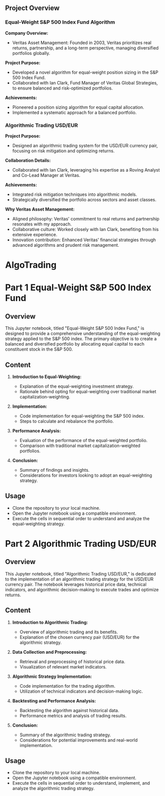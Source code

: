 ## Project Overview

### Equal-Weight S&P 500 Index Fund Algorithm

**Company Overview:**
- Veritas Asset Management: Founded in 2003, Veritas prioritizes real returns, partnership, and a long-term perspective, managing diversified portfolios globally.

**Project Purpose:**
- Developed a novel algorithm for equal-weight position sizing in the S&P 500 Index Fund.
- Collaborated with Ian Clark, Fund Manager of Veritas Global Strategies, to ensure balanced and risk-optimized portfolios.

**Achievements:**
- Pioneered a position sizing algorithm for equal capital allocation.
- Implemented a systematic approach for a balanced portfolio.

### Algorithmic Trading USD/EUR

**Project Purpose:**
- Designed an algorithmic trading system for the USD/EUR currency pair, focusing on risk mitigation and optimizing returns.

**Collaboration Details:**
- Collaborated with Ian Clark, leveraging his expertise as a Roving Analyst and Co-Lead Manager at Veritas.

**Achievements:**
- Integrated risk mitigation techniques into algorithmic models.
- Strategically diversified the portfolio across sectors and asset classes.

**Why Veritas Asset Management:**
- Aligned philosophy: Veritas' commitment to real returns and partnership resonates with my approach.
- Collaborative culture: Worked closely with Ian Clark, benefiting from his extensive experience.
- Innovation contribution: Enhanced Veritas' financial strategies through advanced algorithms and prudent risk management.


# AlgoTrading

# Part 1 Equal-Weight S&P 500 Index Fund

## Overview

This Jupyter notebook, titled "Equal-Weight S&P 500 Index Fund," is designed to provide a comprehensive understanding of the equal-weighting strategy applied to the S&P 500 index. The primary objective is to create a balanced and diversified portfolio by allocating equal capital to each constituent stock in the S&P 500.

## Content

1. **Introduction to Equal-Weighting:**
   - Explanation of the equal-weighting investment strategy.
   - Rationale behind opting for equal-weighting over traditional market capitalization-weighting.

2. **Implementation:**
   - Code implementation for equal-weighting the S&P 500 index.
   - Steps to calculate and rebalance the portfolio.

3. **Performance Analysis:**
   - Evaluation of the performance of the equal-weighted portfolio.
   - Comparison with traditional market capitalization-weighted portfolios.
   
4. **Conclusion:**
   - Summary of findings and insights.
   - Considerations for investors looking to adopt an equal-weighting strategy.

## Usage

- Clone the repository to your local machine.
- Open the Jupyter notebook using a compatible environment.
- Execute the cells in sequential order to understand and analyze the equal-weighting strategy.

# Part 2 Algorithmic Trading USD/EUR

## Overview

This Jupyter notebook, titled "Algorithmic Trading USD/EUR," is dedicated to the implementation of an algorithmic trading strategy for the USD/EUR currency pair. The notebook leverages historical price data, technical indicators, and algorithmic decision-making to execute trades and optimize returns.

## Content

1. **Introduction to Algorithmic Trading:**
   - Overview of algorithmic trading and its benefits.
   - Explanation of the chosen currency pair (USD/EUR) for the algorithmic strategy.

2. **Data Collection and Preprocessing:**
   - Retrieval and preprocessing of historical price data.
   - Visualization of relevant market indicators.

3. **Algorithmic Strategy Implementation:**
   - Code implementation for the trading algorithm.
   - Utilization of technical indicators and decision-making logic.

4. **Backtesting and Performance Analysis:**
   - Backtesting the algorithm against historical data.
   - Performance metrics and analysis of trading results.

5. **Conclusion:**
   - Summary of the algorithmic trading strategy.
   - Considerations for potential improvements and real-world implementation.

## Usage

- Clone the repository to your local machine.
- Open the Jupyter notebook using a compatible environment.
- Execute the cells in sequential order to understand, implement, and analyze the algorithmic trading strategy.
